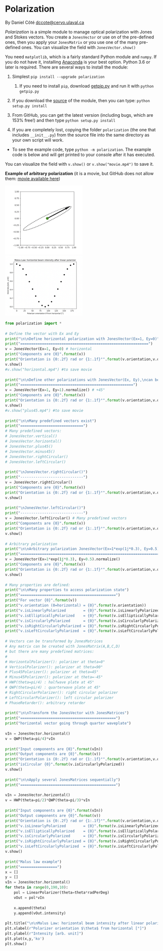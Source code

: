 # Polarization

By Daniel Côté dccote@cervo.ulaval.ca

*Polarization* is a simple module to manage optical polarization with Jones and Stokes vectors. You create a `JonesVector` or use on of the pre-defined ones, then you apply your  `JonesMatrix` or you use one of the many pre-defined ones. You can visualize the field with `JonesVector.show()`

You need `matplotlib`, which is a fairly standard Python module and `numpy`. If you do not have it, installing [Anaconda](https://www.anaconda.com/download/) is your best option. Python 3.6 or later is required. There are several ways to install the module:

1. Simplest `pip install --upgrade polarization`

   1. If you need to install `pip`, download [getpip.py](https://bootstrap.pypa.io/get-pip.py) and run it with `python getpip.py`

2. If you download the [source](https://github.com/DCC-Lab/Polarization/) of the module, then you can type: `python setup.py install`

3. From GitHub, you can get the latest version (including bugs, which are 153% free!) and then type `python setup.py install`

4. If you are completely lost, copying the folder `polarization` (the one that includes `__init__.py`) from the source file into the same directory as your own script will work.

* To see the example code, type `python -m polarization`. The example code is below and will get printed to your console after it has executed.

You can visualize the field with  `v.show()` or `v.show("movie.mp4")` to save it.

**Example of arbitrary polarization** (it is a movie, but GitHub does not allow them: [movie available here](README.assets/arbitrary.mp4)) 

<img src="README.assets/arbitrary.png" alt="image-20210217084547641" style="zoom: 25%;" />

 

<img src="README.assets/image-20210217093640475.png" alt="image-20210217093640475" style="zoom: 25%;" />

```python
from polarization import *

# Define the vector with Ex and Ey
print("\n\nDefine horizontal polarization with JonesVector(Ex=1, Ey=0)")
print("===========================================================")
v = JonesVector(Ex=1, Ey=0) # horizontal
print("Components are {0}".format(v))
print("Orientation is {0:.2f} rad or {1:.1f}°".format(v.orientation,v.orientation*degPerRad))
v.show()
#v.show("horizontal.mp4") #to save movie

print("\n\nDefine other polarizations with JonesVector(Ex, Ey),\ncan be normalized with .normalize()")
print("====================================================")
v = JonesVector(Ex=1, Ey=1).normalize() # +45°
print("Components are {0}".format(v))
print("Orientation is {0:.2f} rad or {1:.1f}°".format(v.orientation,v.orientation*degPerRad))
v.show()
#v.show("plus45.mp4") #to save movie

print("\n\nMany predefined vectors exist")
print("=============================")
# Many predefined vectors:
# JonesVector.vertical()
# JonesVector.horizontal()
# JonesVector.plus45()
# JonesVector.minus45()
# JonesVector.rightCircular()
# JonesVector.leftCircular()

print("\nJonesVector.rightCircular()")
print("-----------------------------")
v = JonesVector.rightCircular() 
print("Components are {0}".format(v))
print("Orientation is {0:.2f} rad or {1:.1f}°".format(v.orientation,v.orientation*degPerRad))
v.show()

print("\nJonesVector.leftCircular()")
print("-----------------------------")
v = JonesVector.leftCircular() # Many predefined vectors
print("Components are {0}".format(v))
print("Orientation is {0:.2f} rad or {1:.1f}°".format(v.orientation,v.orientation*degPerRad))
v.show()

# Arbitrary polarization
print("\n\nArbitrary polarization JonesVector(Ex=1*exp(1j*0.3), Ey=0.5).normalize()")
print("========================================================================")
v = JonesVector(Ex=1*exp(1j*0.3), Ey=0.5).normalize()
print("Components are {0}".format(v))
print("Orientation is {0:.2f} rad or {1:.1f}°".format(v.orientation,v.orientation*degPerRad))
v.show()

# Many properties are defined:
print("\n\nMany properties to access polarization state")
print("============================================")
print("For vector {0}".format(v))
print("v.orientation (0=horizontal) = {0}".format(v.orientation))
print("v.isLinearlyPolarized        = {0}".format(v.isLinearlyPolarized))
print("v.isEllipticallyPolarized    = {0}".format(v.isEllipticallyPolarized))
print("v.isCircularlyPolarized      = {0}".format(v.isCircularlyPolarized))
print("v.isRightCircularlyPolarized = {0}".format(v.isRightCircularlyPolarized))
print("v.isLeftCircularlyPolarized  = {0}".format(v.isLeftCircularlyPolarized))

# Vectors can be transformed by JonesMatrices
# Any matrix can be created with JonesMatrix(A,B,C,D)
# but there are many predefined matrices:
#
# HorizontalPolarizer(): polarizer at theta=0°
# VerticalPolarizer(): polarizer at theta=90° 
# Plus45Polarizer(): polarizer at theta=45°
# Minus45Polarizer(): polarizer at theta=-45°
# HWP(theta=pi/4) : halfwave plate at 45°
# QWP(theta=pi/4) : quarterwave plate at 45° 
# RightCircularPolarizer(): right circular polarizer
# LeftCircularPolarizer(): left circular polarizer
# PhaseRetarder(): arbitrary retarder

print("\n\nTransform the JonesVector with JonesMatrices")
print("============================================")
print("horizontal vector going through quarter waveplate")

vIn = JonesVector.horizontal()
v = QWP(theta=pi/4)*vIn

print("Input components are {0}".format(vIn))
print("Output components are {0}".format(v))
print("Orientation is {0:.2f} rad or {1:.1f}°".format(v.orientation,v.orientation*degPerRad))
print("isCircular {0}".format(v.isCircularlyPolarized))
v.show()

print("\n\nApply several JonesMatrices sequentially")
print("============================================")

vIn = JonesVector.horizontal()
v = HWP(theta=pi/2)*QWP(theta=pi/3)*vIn

print("Input components are {0}".format(vIn))
print("Output components are {0}".format(v))
print("Orientation is {0:.2f} rad or {1:.1f}°".format(v.orientation,v.orientation*degPerRad))
print("v.isLinearlyPolarized        = {0}".format(v.isLinearlyPolarized))
print("v.isEllipticallyPolarized    = {0}".format(v.isEllipticallyPolarized))
print("v.isCircularlyPolarized      = {0}".format(v.isCircularlyPolarized))
print("v.isRightCircularlyPolarized = {0}".format(v.isRightCircularlyPolarized))
print("v.isLeftCircularlyPolarized  = {0}".format(v.isLeftCircularlyPolarized))
v.show()

print("Malus law example")
print("=================")
x = []
y = []
vIn = JonesVector.horizontal()
for theta in range(0,190,10):
    pol = LinearPolarizer(theta=theta*radPerDeg)
    vOut = pol*vIn

    x.append(theta)
    y.append(vOut.intensity)

plt.title("\n\nMalus Law: horizontal beam intensity after linear polarizer")
plt.xlabel(r"Polarizer orientation $\theta$ from horizontal [°]")
plt.ylabel(r"Intensity [arb. unit]")
plt.plot(x,y,'ko')
plt.show()

```

